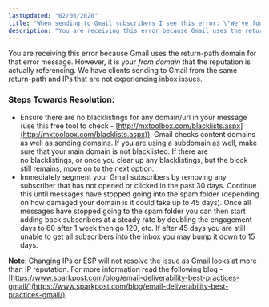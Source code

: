 ```yaml
---
lastUpdated: "02/06/2020"
title: "When sending to Gmail subscribers I see this error: \"We've found that lots of messages from sparkpostmail.com are spam\""
description: "You are receiving this error because Gmail uses the return path domain for that error message However it is your from domain that the reputation is actually referencing We have clients sending to Gmail from the same return path and I Ps that are not experiencing inbox issues Steps Towards..."
---
```


You are receiving this error because Gmail uses the return-path domain for that error message. However, it is your *from domain*        that the reputation is actually referencing. We have clients sending to Gmail from the same return-path and IPs that are not experiencing inbox issues. 

### Steps Towards Resolution: 

* Ensure there are no blacklistings for any domain/url in your message (use this free tool to check - [http://mxtoolbox.com/blacklists.aspx](http://mxtoolbox.com/blacklists.aspx)). Gmail checks content domains as well as sending domains. If you are using a subdomain as well, make sure that your main domain is not blacklisted. If there are no blacklistings, or once you clear up any blacklistings, but the block still remains, move on to the next option.
* Immediately segment your Gmail subscribers by removing any subscriber that has not opened or clicked in the past 30 days. Continue this until messages have stopped going into the spam folder (depending on how damaged your domain is it could take up to 45 days). Once all messages have stopped going to the spam folder you can then start adding back subscribers at a steady rate by doubling the engagement days to 60 after 1 week then go 120, etc. If after 45 days you are still unable to get all subscribers into the inbox you may bump it down to 15 days.

**Note**: Changing IPs or ESP will not resolve the issue as Gmail looks at more than IP reputation. For more information read the following blog - [https://www.sparkpost.com/blog/email-deliverability-best-practices-gmail/](https://www.sparkpost.com/blog/email-deliverability-best-practices-gmail/)
